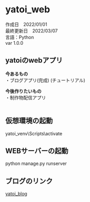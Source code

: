 # yatoi_web

作成日　2022/01/01<br>
最終更新日　2022/03/07<br>
言語：Python<br>
var 1.0.0

## yatoiのwebアプリ<br>
<strong>今あるもの</strong><br>
・ブログアプリ(完成) (チュートリアル)

<strong>今後作りたいもの</strong><br>
・制作物配信アプリ<br>
<br>

## 仮想環境の起動
yatoi_venv\Scripts\activate

## WEBサーバーの起動
python manage.py runserver

## ブログのリンク
[yatoi_blog](https://yat0i.pythonanywhere.com/)
